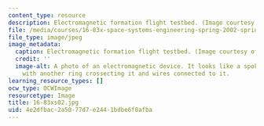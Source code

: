 ```yaml
---
content_type: resource
description: Electromagnetic formation flight testbed. (Image courtesy of John Keesee.)
file: /media/courses/16-83x-space-systems-engineering-spring-2002-spring-2003/4e2dfbac2a5077d7e2441bdbe6f8afba_16-83xs02.jpg
file_type: image/jpeg
image_metadata:
  caption: Electromagnetic formation flight testbed. (Image courtesy of John Keesee.)
  credit: ''
  image-alt: A photo of an electromagnetic device. It looks like a spokeless unicycle
    with another ring crossecting it and wires connected to it.
learning_resource_types: []
ocw_type: OCWImage
resourcetype: Image
title: 16-83xs02.jpg
uid: 4e2dfbac-2a50-77d7-e244-1bdbe6f8afba
---
```

